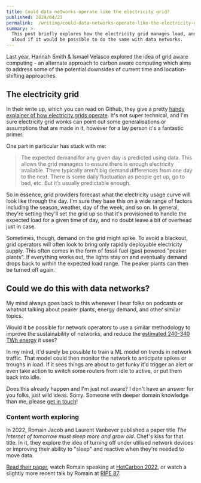 ```yaml
---
title: Could data networks operate like the electricity grid?
published: 2024/04/23
permalink:  /writing/could-data-networks-operate-like-the-electricity-grid/
summary: >-
  This post briefly explores how the electricity grid manages load, and wonders
  aloud if it would be possible to do the same with data networks.
---
```


Last year, Hannah Smith & Ismael Velasco explored the idea of grid aware computing - an alternate approach to carbon aware computing which aims to address some of the potential downsides of current time and location-shifting approaches.

## The electricity grid

In their write up, which you can read on Github, they give a pretty [handy explainer of how electricity grids operate](https://github.com/climateaction-tech/grid-aware-software/blob/main/how-the-grid-works.md). It's not super technical, and I'm sure electricity grid wonks can point out some generalisations or assumptions that are made in it, however for a lay person it's a fantastic primer.

One part in particular has stuck with me:

> The expected demand for any given day is predicted using data. This allows the grid managers to ensure there is enough electricity available. There typically aren’t big demand differences from one day to the next. There is some daily fluctuation as people get up, go to bed, etc. But it’s usually predictable enough.

So in essence, grid providers forecast what the electricity usage curve will look like through the day. I'm sure they base this on a wide range of factors including the season, weather, day of the week, and so on. In general, they're setting they'll set the grid up so that it's provisioned to handle the expected load for a given time of day, and no doubt leave a bit of overhead just in case.

Sometimes, though, demand on the grid might spike. To avoid a blackout, grid operators will often look to bring only rapidly deployable electricity supply. This often comes in the form of fossil fuel (gas) powered "peaker plants". If everything works out, the lights stay on and eventually demand drops back to within the expected load range. The peaker plants can then be turned off again.

## Could we do this with data networks?

My mind always goes back to this whenever I hear folks on podcasts or whatnot talking about peaker plants, energy demand, and other similar topics.

Would it be possible for network operators to use a similar methodology to improve the sustainability of networks, and reduce the [estimated 240-340 TWh energy](https://www.iea.org/energy-system/buildings/data-centres-and-data-transmission-networks#tracking) it uses?

In my mind, it'd surely be possible to train a ML model on trends in network traffic. That model could then monitor the network to anticipate spikes or troughs in load. If it sees things are about to get funky it'd trigger an alert or even take action to switch some routers from idle to active, or put them back into idle.

Does this already happen and I'm just not aware? I don't have an answer for you folks, just wild ideas. Sorry. Someone with deeper domain knowledge than me, please [get in touch](https://fershad.com/contact)!

### Content worth exploring

In 2022, Romain Jacob and Laurent Vanbever published a paper title _The Internet of tomorrow must sleep more and grow old_. Chef's kiss for that title. In it, they explore the idea of turning off under utilised network devices or improving their ability to "sleep" and reactive when they're needed to move data.

[Read their paper](https://hotcarbon.org/assets/2022/pdf/hotcarbon22-jacob.pdf), watch Romain speaking at [HotCarbon 2022](https://youtu.be/EUprOJTvQ84), or watch a slightly more recent talk by Romain at [RIPE 87](https://ripe87.ripe.net/archives/video/1143/).
